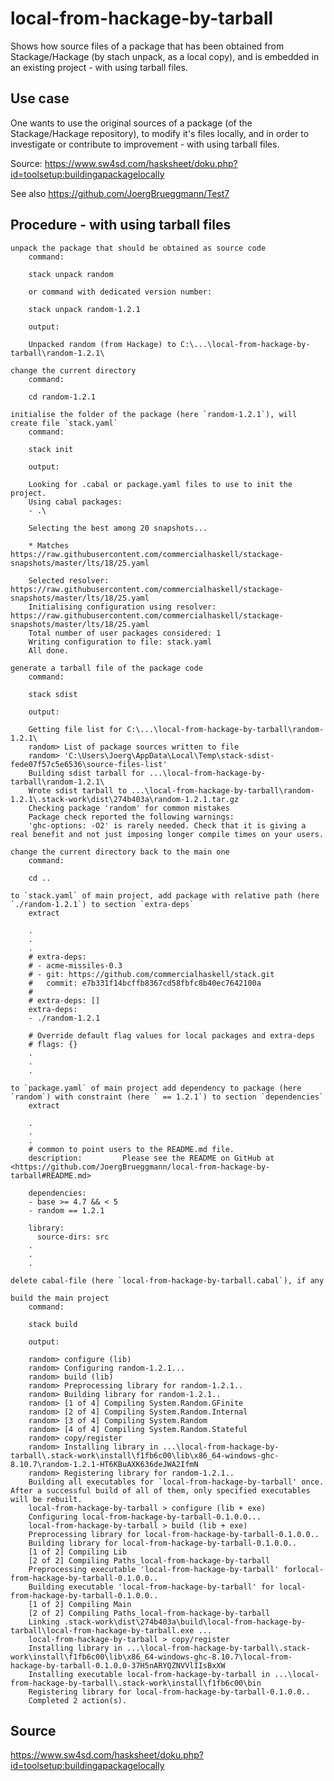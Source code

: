 # local-from-hackage-by-tarball

Shows how source files of a package that has been obtained from Stackage/Hackage (by stach unpack, as a local copy), and is embedded in an existing project - with using tarball files.

## Use case

One wants to use the original sources of a package (of the Stackage/Hackage repository), to modify it's files locally, and in order to investigate or contribute to improvement - with using tarball files.

Source: https://www.sw4sd.com/hasksheet/doku.php?id=toolsetup:buildingapackagelocally

See also https://github.com/JoergBrueggmann/Test7

## Procedure - with using tarball files

    unpack the package that should be obtained as source code
        command:

        stack unpack random

        or command with dedicated version number:

        stack unpack random-1.2.1

        output:

        Unpacked random (from Hackage) to C:\...\local-from-hackage-by-tarball\random-1.2.1\

    change the current directory
        command:

        cd random-1.2.1

    initialise the folder of the package (here `random-1.2.1`), will create file `stack.yaml`
        command:

        stack init

        output:

        Looking for .cabal or package.yaml files to use to init the project.
        Using cabal packages:
        - .\

        Selecting the best among 20 snapshots...

        * Matches https://raw.githubusercontent.com/commercialhaskell/stackage-snapshots/master/lts/18/25.yaml

        Selected resolver: https://raw.githubusercontent.com/commercialhaskell/stackage-snapshots/master/lts/18/25.yaml
        Initialising configuration using resolver: https://raw.githubusercontent.com/commercialhaskell/stackage-snapshots/master/lts/18/25.yaml
        Total number of user packages considered: 1
        Writing configuration to file: stack.yaml
        All done.

    generate a tarball file of the package code
        command:

        stack sdist

        output:

        Getting file list for C:\...\local-from-hackage-by-tarball\random-1.2.1\
        random> List of package sources written to file
        random> 'C:\Users\Joerg\AppData\Local\Temp\stack-sdist-fede07f57c5e6536\source-files-list'
        Building sdist tarball for ...\local-from-hackage-by-tarball\random-1.2.1\
        Wrote sdist tarball to ...\local-from-hackage-by-tarball\random-1.2.1\.stack-work\dist\274b403a\random-1.2.1.tar.gz
        Checking package 'random' for common mistakes
        Package check reported the following warnings:
        'ghc-options: -O2' is rarely needed. Check that it is giving a real benefit and not just imposing longer compile times on your users.

    change the current directory back to the main one
        command:

        cd ..

    to `stack.yaml` of main project, add package with relative path (here `./random-1.2.1`) to section `extra-deps`
        extract

        .
        .
        .
        # extra-deps:
        # - acme-missiles-0.3
        # - git: https://github.com/commercialhaskell/stack.git
        #   commit: e7b331f14bcffb8367cd58fbfc8b40ec7642100a
        #
        # extra-deps: []
        extra-deps:
        - ./random-1.2.1

        # Override default flag values for local packages and extra-deps
        # flags: {}
        .
        .
        .

    to `package.yaml` of main project add dependency to package (here `random`) with constraint (here ` == 1.2.1`) to section `dependencies`
        extract

        .
        .
        .
        # common to point users to the README.md file.
        description:         Please see the README on GitHub at <https://github.com/JoergBrueggmann/local-from-hackage-by-tarball#README.md>

        dependencies:
        - base >= 4.7 && < 5
        - random == 1.2.1

        library:
          source-dirs: src
        .
        .
        .

    delete cabal-file (here `local-from-hackage-by-tarball.cabal`), if any

    build the main project
        command:

        stack build

        output:

        random> configure (lib)
        random> Configuring random-1.2.1...
        random> build (lib)
        random> Preprocessing library for random-1.2.1..
        random> Building library for random-1.2.1..     
        random> [1 of 4] Compiling System.Random.GFinite
        random> [2 of 4] Compiling System.Random.Internal
        random> [3 of 4] Compiling System.Random
        random> [4 of 4] Compiling System.Random.Stateful
        random> copy/register
        random> Installing library in ...\local-from-hackage-by-tarball\.stack-work\install\f1fb6c00\lib\x86_64-windows-ghc-8.10.7\random-1.2.1-HT6KBuAXK636deJWA2IfmN
        random> Registering library for random-1.2.1..
        Building all executables for `local-from-hackage-by-tarball' once. After a successful build of all of them, only specified executables will be rebuilt.
        local-from-hackage-by-tarball > configure (lib + exe)
        Configuring local-from-hackage-by-tarball-0.1.0.0...
        local-from-hackage-by-tarball > build (lib + exe)
        Preprocessing library for local-from-hackage-by-tarball-0.1.0.0..
        Building library for local-from-hackage-by-tarball-0.1.0.0..
        [1 of 2] Compiling Lib
        [2 of 2] Compiling Paths_local-from-hackage-by-tarball
        Preprocessing executable 'local-from-hackage-by-tarball' forlocal-from-hackage-by-tarball-0.1.0.0..
        Building executable 'local-from-hackage-by-tarball' for local-from-hackage-by-tarball-0.1.0.0..
        [1 of 2] Compiling Main
        [2 of 2] Compiling Paths_local-from-hackage-by-tarball
        Linking .stack-work\dist\274b403a\build\local-from-hackage-by-tarball\local-from-hackage-by-tarball.exe ...
        local-from-hackage-by-tarball > copy/register
        Installing library in ...\local-from-hackage-by-tarball\.stack-work\install\f1fb6c00\lib\x86_64-windows-ghc-8.10.7\local-from-hackage-by-tarball-0.1.0.0-37H5nARYQZNVVlIIsBxXW
        Installing executable local-from-hackage-by-tarball in ...\local-from-hackage-by-tarball\.stack-work\install\f1fb6c00\bin
        Registering library for local-from-hackage-by-tarball-0.1.0.0..
        Completed 2 action(s).

## Source
https://www.sw4sd.com/hasksheet/doku.php?id=toolsetup:buildingapackagelocally
